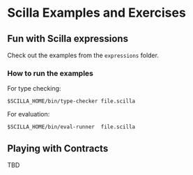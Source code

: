 # Scilla Examples and Exercises

## Fun with Scilla expressions

Check out the examples from the `expressions` folder.

### How to run the examples

For type checking:

```$SCILLA_HOME/bin/type-checker file.scilla```

For evaluation:

```
$SCILLA_HOME/bin/eval-runner  file.scilla
```

## Playing with Contracts


TBD
